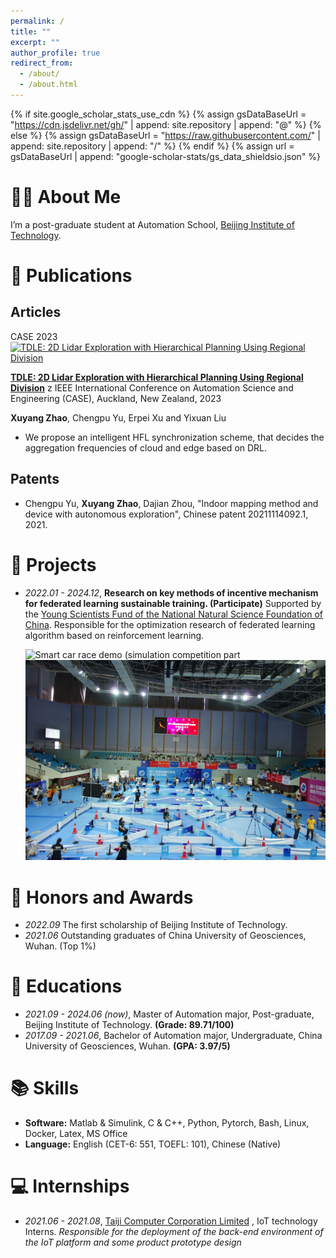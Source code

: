 ```yaml
---
permalink: /
title: ""
excerpt: ""
author_profile: true
redirect_from: 
  - /about/
  - /about.html
---
```


{% if site.google_scholar_stats_use_cdn %}
{% assign gsDataBaseUrl = "https://cdn.jsdelivr.net/gh/" | append: site.repository | append: "@" %}
{% else %}
{% assign gsDataBaseUrl = "https://raw.githubusercontent.com/" | append: site.repository | append: "/" %}
{% endif %}
{% assign url = gsDataBaseUrl | append: "google-scholar-stats/gs_data_shieldsio.json" %}

<span class='anchor' id='about-me'></span>

# 🧑‍🎓 About Me 

I’m a post-graduate student at Automation School, [Beijing Institute of Technology](https://www.bit.edu.cn/).

<!-- # 🔥 News
- *2022.02*: &nbsp;🎉🎉 Lorem ipsum dolor sit amet, consectetur adipiscing elit. Vivamus ornare aliquet ipsum, ac tempus justo dapibus sit amet. 
- *2022.02*: &nbsp;🎉🎉 Lorem ipsum dolor sit amet, consectetur adipiscing elit. Vivamus ornare aliquet ipsum, ac tempus justo dapibus sit amet.  -->

# 📝 Publications 
## Articles

<div class='paper-box'>
  <div class='paper-box-image'>
    <div>
      <div class="badge">CASE 2023</div>
      <a href="https://youtu.be/aPXxOKf1o10" title="TDLE"><img src="https://res.cloudinary.com/marcomontalbano/image/upload/v1685324236/video_to_markdown/images/youtube--aPXxOKf1o10-c05b58ac6eb4c4700831b2b3070cd403.jpg" alt="TDLE: 2D Lidar Exploration with Hierarchical Planning Using Regional Division" /></a>
    </div>
  </div>
<div class='paper-box-text' markdown="1">

**[TDLE: 2D Lidar Exploration with Hierarchical Planning Using Regional Division](https://arxiv.org/abs/2307.02852)**
z
IEEE International Conference on Automation Science and Engineering (CASE), Auckland, New Zealand, 2023 

**Xuyang Zhao**, Chengpu Yu, Erpei Xu and Yixuan Liu

- We propose an intelligent HFL synchronization scheme, that decides the aggregation frequencies of cloud and edge based on DRL.

</div>
</div>

## Patents
- Chengpu Yu, **Xuyang Zhao**, Dajian Zhou, "Indoor mapping method and device with autonomous exploration", Chinese patent 20211114092.1, 2021. 

# 🔬 Projects
- *2022.01 - 2024.12*, **Research on key methods of incentive mechanism for federated learning sustainable training. (Participate)** Supported by the [Young Scientists Fund of the National Natural Science Foundation of China](https://www.nsfc.gov.cn/publish/portal0/xmzn/2020/05/). Responsible for the optimization research of federated learning algorithm based on reinforcement learning.

  <div>
    <a href="https://youtu.be/GT1CXNN92-o" title="Racecar">
    <img src="https://res.cloudinary.com/marcomontalbano/image/upload/v1688913924/video_to_markdown/images/youtube--GT1CXNN92-o-c05b58ac6eb4c4700831b2b3070cd403.jpg" alt="Smart car race demo (simulation competition part" style="display: inline-block;"></a>
    <img src="images/comp_scene.png" alt="competition scene" style="display: inline-block;">
  </div>


# 🏅 Honors and Awards
- *2022.09* The first scholarship of Beijing Institute of Technology. 
- *2021.06* Outstanding graduates of China University of Geosciences, Wuhan. (Top 1%)

# 📖 Educations
- *2021.09 - 2024.06 (now)*, Master of Automation major, Post-graduate, Beijing Institute of Technology. **(Grade: 89.71/100)**
- *2017.09 - 2021.06*, Bachelor of Automation major, Undergraduate, China University of Geosciences, Wuhan. **(GPA: 3.97/5)** 

# 📚 Skills
- **Software:** Matlab & Simulink, C & C++, Python, Pytorch, Bash, Linux, Docker, Latex, MS Office
- **Language:** English (CET-6: 551, TOEFL: 101), Chinese (Native)

# 💻 Internships
- *2021.06 - 2021.08*, [Taiji Computer Corporation Limited](https://www.taiji.com.cn/) , IoT technology Interns. *Responsible for the deployment of the back-end environment of the IoT platform and some product prototype design*